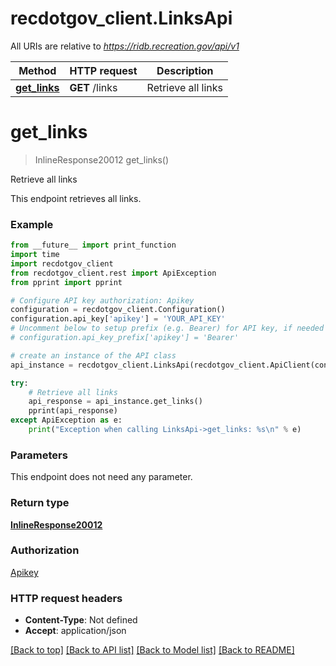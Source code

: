 # recdotgov_client.LinksApi

All URIs are relative to *https://ridb.recreation.gov/api/v1*

Method | HTTP request | Description
------------- | ------------- | -------------
[**get_links**](LinksApi.md#get_links) | **GET** /links | Retrieve all links

# **get_links**
> InlineResponse20012 get_links()

Retrieve all links

This endpoint retrieves all links.

### Example
```python
from __future__ import print_function
import time
import recdotgov_client
from recdotgov_client.rest import ApiException
from pprint import pprint

# Configure API key authorization: Apikey
configuration = recdotgov_client.Configuration()
configuration.api_key['apikey'] = 'YOUR_API_KEY'
# Uncomment below to setup prefix (e.g. Bearer) for API key, if needed
# configuration.api_key_prefix['apikey'] = 'Bearer'

# create an instance of the API class
api_instance = recdotgov_client.LinksApi(recdotgov_client.ApiClient(configuration))

try:
    # Retrieve all links
    api_response = api_instance.get_links()
    pprint(api_response)
except ApiException as e:
    print("Exception when calling LinksApi->get_links: %s\n" % e)
```

### Parameters
This endpoint does not need any parameter.

### Return type

[**InlineResponse20012**](InlineResponse20012.md)

### Authorization

[Apikey](../README.md#Apikey)

### HTTP request headers

 - **Content-Type**: Not defined
 - **Accept**: application/json

[[Back to top]](#) [[Back to API list]](../README.md#documentation-for-api-endpoints) [[Back to Model list]](../README.md#documentation-for-models) [[Back to README]](../README.md)

